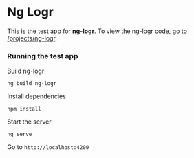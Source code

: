 # Ng Logr
This is the test app for **ng-logr**.  To view the ng-logr code, go to [/projects/ng-logr](/projects/ng-logr).

### Running the test app
Build ng-logr

`ng build ng-logr`

Install dependencies

`npm install`

Start the server

`ng serve`


Go to `http://localhost:4200`
